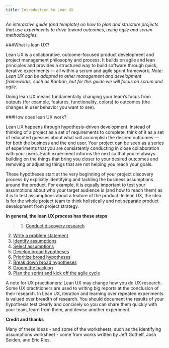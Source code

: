 ```yaml
---
title: Introduction to Lean UX
---
```

*An interactive guide (and template) on how to plan and structure projects that use experiments to drive toward outcomes, using agile and scrum methodologies.*

###What is lean UX?

Lean UX is a collaborative, outcome-focused product development and project management philosophy and process. It builds on agile and lean principles and provides a structured way to build software through quick, iterative experiments — all within a scrum and agile sprint framework. *Note: Lean UX can be adapted to other management and development frameworks, such as Kanban, but for this guide we will focus on scrum and agile.*
 
Doing lean UX means fundamentally changing your team’s focus from outputs (for example, features, functionality, colors) to outcomes (the changes in user behavior you want to see). 

###How does lean UX work?

Lean UX happens through hypothesis-driven development. Instead of thinking of a project as a set of requirements to complete, think of it as a set of educated guesses about what will accomplish the desired outcomes — for both the business and the end user. Your project can be seen as a series of experiments that you are consistently conducting in close collaboration with your users. Each experiment informs the next so that you’re always building on the things that bring you closer to your desired outcomes and removing or adjusting things that are not helping you reach your goals.

These hypotheses start at the very beginning of your project discovery process by explicitly identifying and tackling the business assumptions around the product. For example, it is equally important to test your assumptions about who your target audience is (and how to reach them) as it is to test assumptions about a feature of the product. In lean UX, the idea is for the whole project team to think holistically and not separate product development from project strategy.

**In general, the lean UX process has these steps**

>1. [Conduct discovery research]({{site.baseurl}}/1-discovery-research/)  
2. [Write a problem statement]({{site.baseurl}}/2-problem-statement/)  
3. [Identify assumptions]({{site.baseurl}}/3-identify-assumptions/)  
4. [Select assumptions]({{site.baseurl}}/4-select-assumptions/)  
5. [Develop broad hypotheses]({{site.baseurl}}/5-develop-hypotheses/)  
6. [Prioritize broad hypotheses]({{site.baseurl}}/6-prioritize/)  
7. [Break down broad hypotheses]({{site.baseurl}}/7-break-down/)  
8. [Groom the backlog]({{site.baseurl}}/8-groom-backlog/)  
9. [Plan the sprint and kick off the agile cycle]({{site.baseurl}}/9-plan-sprint-agile/)  

A note for UX practitioners: Lean UX may change how you do UX research. Some UX practitioners are used to writing big reports at the conclusion of their research. In Lean UX, iteration and learning over repeated experiments is valued over breadth of research. You should document the results of your hypothesis test clearly and concisely so you can share them quickly with your team, learn from them, and devise another experiment. 

**Credit and thanks**

Many of these ideas - and some of the worksheets, such as the identifying assumptions worksheet - come from works written by Jeff Gothelf, Josh Seiden, and Eric Ries. 